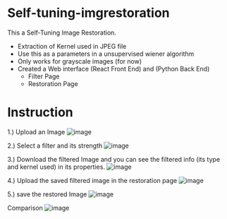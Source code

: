 # Self-tuning-imgrestoration
This a Self-Tuning Image Restoration.

- Extraction of Kernel used in JPEG file
- Use this as a parameters in a unsupervised wiener algorithm
- Only works for grayscale images (for now)
- Created a Web interface (React Front End) and  (Python Back End)
  - Filter Page
  - Restoration Page

# Instruction
1.) Upload an Image
![image](https://user-images.githubusercontent.com/105730089/208054529-0c7a34af-0e58-452a-bab0-982d88352c96.png)

2.) Select a filter and its strength
![image](https://user-images.githubusercontent.com/105730089/208054925-f4698600-fc14-4533-aaab-637b8e30bf04.png)

3.) Download the filtered Image and you can see the filtered info (its type and kernel used) in its properties.
![image](https://user-images.githubusercontent.com/105730089/208055218-6356af1c-b779-4274-8fa5-e595f8af2ca5.png)

4.) Upload the saved filtered image in the restoration page
![image](https://user-images.githubusercontent.com/105730089/208055566-972aad2b-a024-45b6-9a47-dbc1934160a9.png)

5.) save the restored Image
![image](https://user-images.githubusercontent.com/105730089/208055707-89e8bb73-0396-4bb4-a9bb-5600fe0df778.png)

Comparison
![image](https://user-images.githubusercontent.com/105730089/208057455-a63170bb-ea02-47aa-8d4c-3bd40f8edb94.png)
